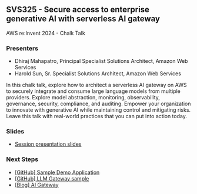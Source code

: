 ## SVS325 - Secure access to enterprise generative AI with serverless AI gateway
AWS re:Invent 2024 - Chalk Talk

### Presenters
 - Dhiraj Mahapatro, Principal Specialist Solutions Architect, Amazon Web Services
 - Harold Sun, Sr. Specialist Solutions Architect, Amazon Web Services

In this chalk talk, explore how to architect a serverless AI gateway on AWS to securely integrate and consume large language models from multiple providers. Explore model abstraction, monitoring, observability, governance, security, compliance, and auditing. Empower your organization to innovate with generative AI while maintaining control and mitigating risks. Leave this talk with real-world practices that you can put into action today.

### Slides
 - [Session presentation slides](TBD)

### Next Steps
 - [[GitHub] Sample Demo Application](https://github.com/aws-samples/serverless-ai-gateway)
 - [[GitHub] LLM Gateway sample](https://github.com/aws-samples/llm-gateway)
 - [[Blog] AI Gateway](https://aws.amazon.com/blogs/machine-learning/create-a-generative-ai-gateway-to-allow-secure-and-compliant-consumption-of-foundation-models/)
